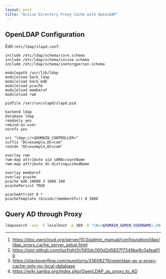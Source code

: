 ```yaml
---
layout: post
title: "Active Directory Proxy Cache with OpenLDAP"
---
```


## OpenLDAP Configuration

Edit `/etc/ldap/slapd.conf`:
```
include /etc/ldap/schema/core.schema
include /etc/ldap/schema/cosine.schema
include /etc/ldap/schema/inetorgperson.schema

modulepath /usr/lib/ldap
moduleload back_ldap
moduleload back_mdb
moduleload pcache
moduleload memberof
moduleload rwm

pidfile /var/run/slapd/slapd.pid

backend ldap
database ldap
readonly yes
rebind-as-user
norefs yes

uri "ldap://<$DOMAIN_CONTROLLER>"
suffix "DC=example,DC=com"
rootdn "DC=example,DC=com"

overlay rwm
rwm-map attribute uid sAMAccountName
rwm-map attribute dn distinguishedName

overlay memberof
overlay pcache
pcache mdb 10000 3 1000 100
pcachePersist TRUE

pcacheAttrset 0 *
pcacheTemplate (&(uid=)(memberOf=)) 0 3600
```

## Query AD through Proxy

```bash
ldapsearch -vvv -h localhost -p 389 -D "CN=<$DOMAIN_ADMIN_USERNAME>,CN=Users,DC=example,DC=com" -b "DC=example,DC=com" -w "<$DOMAIN_ADMIN_PASSWORD>" "(&(uid=<$SAMACCOUNTNAME_TO_QUERY>)(memberOf=CN=Users,DC=example,DC=com))"
```

---
1. <https://doc.owncloud.org/server/10.0/admin_manual/configuration/ldap/ldap_proxy_cache_server_setup.html>
2. <https://gist.github.com/tuxfight3r/565dc060d2d5837f7349be9c0a1ea61b>
3. <https://stackoverflow.com/questions/33608276/openldap-as-a-proxy-cache-only-no-local-database>
4. <https://wiki.samba.org/index.php/OpenLDAP_as_proxy_to_AD>

